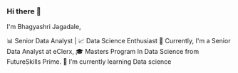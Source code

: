 ### Hi there 👋
 I'm Bhagyashri Jagadale,

📊 Senior Data Analyst | 📈 Data Science Enthusiast
💼 Currently, I'm a Senior Data Analyst at eClerx,
🎓 Masters Program In Data Science from FutureSkills Prime.
🌱 I’m currently learning Data science

